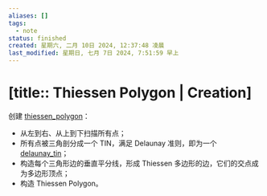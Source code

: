 ```yaml
---
aliases: []
tags:
  - note
status: finished
created: 星期六, 二月 10日 2024, 12:37:48 凌晨
last_modified: 星期日, 七月 7日 2024, 7:51:59 早上
---
```


# [title:: Thiessen Polygon | Creation]

创建 [thiessen_polygon](thiessen_polygon.md)：

- 从左到右、从上到下扫描所有点；
- 所有点被三角剖分成一个 TIN，满足 Delaunay 准则，即为一个 [delaunay_tin](delaunay_tin.md)；
- 构造每个三角形边的垂直平分线，形成 Thiessen 多边形的边，它们的交点成为多边形顶点；
- 构造 Thiessen Polygon。
